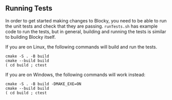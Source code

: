 ## Running Tests

In order to get started making changes to Blocky, you need to be able to run the unit tests and check that they are passing. ```runTests.sh``` has example code to run the tests, but in general, building and running the tests is similar to building Blocky itself.

If you are on Linux, the following commands will build and run the tests.

```
cmake -S . -B build
cmake --build build
( cd build ; ctest
```

If you are on Windows, the following commands will work instead:

```
cmake -S . -B build -DMAKE_EXE=ON
cmake --build build
( cd build ; ctest
```
